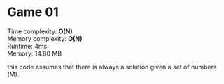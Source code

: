 # Game 01

Time complexity: **O(N)**<br>
Memory complexity: **O(N)**<br>
Runtime: 4ms <br>
Memory: 14.80 MB

this code assumes that there is always a solution given a set of numbers (M).
